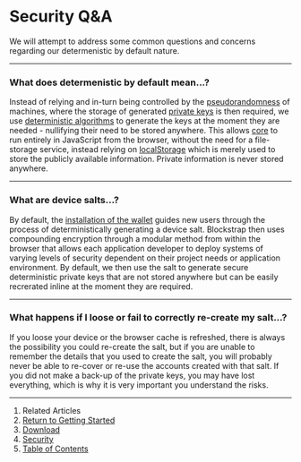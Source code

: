 Security Q&A
============

We will attempt to address some common questions and concerns regarding our determenistic by default nature.

-----------------------------------------------
### What does determenistic by default mean...?

Instead of relying and in-turn being controlled by the [pseudorandomness](http://en.wikipedia.org/wiki/Pseudorandomness) of machines, where the storage of generated [private keys](http://en.wikipedia.org/wiki/Public-key_cryptography) is then required, we use [deterministic algorithms](http://en.wikipedia.org/wiki/Deterministic_algorithm) to generate the keys at the moment they are needed - nullifying their need to be stored anywhere. This allows [core](../../core/) to run entirely in JavaScript from the browser, without the need for a file-storage service, instead relying on [localStorage](http://en.wikipedia.org/wiki/Web_storage) which is merely used to store the publicly available information. Private information is never stored anywhere.


-----------------------------
### What are device salts...?

By default, the [installation of the wallet](../../../applications/wallet/installation/) guides new users through the process of deterministically generating a device salt. Blockstrap then uses compounding encryption through a modular method from within the browser that allows each application developer to deploy systems of varying levels of security dependent on their project needs or application environment. By default, we then use the salt to generate secure deterministic private keys that are not stored anywhere but can be easily recrerated inline at the moment they are required.

----------------------------------------------------------------------
### What happens if I loose or fail to correctly re-create my salt...?

If you loose your device or the browser cache is refreshed, there is always the possibility you could re-create the salt, but if you are unable to remember the details that you used to create the salt, you will probably never be able to re-cover or re-use the accounts created with that salt. If you did not make a back-up of the private keys, you may have lost everything, which is why it is very important you understand the risks.


---

1. Related Articles
2. [Return to Getting Started](../../started/)
3. [Download](../download/)
4. [Security](../security/)
5. [Table of Contents](../../../)
